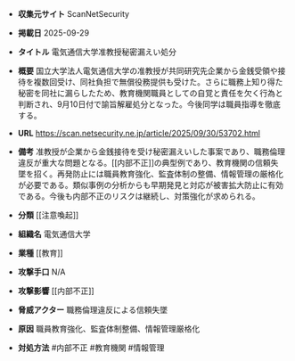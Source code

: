 - **収集元サイト**
ScanNetSecurity

- **掲載日**
2025-09-29

- **タイトル**
電気通信大学准教授秘密漏えい処分

- **概要**
国立大学法人電気通信大学の准教授が共同研究先企業から金銭受領や接待を複数回受け、同社負担で無償役務提供も受けた。さらに職務上知り得た秘密を同社に漏らしたため、教育機関職員としての自覚と責任を欠く行為と判断され、9月10日付で諭旨解雇処分となった。今後同学は職員指導を徹底する。

- **URL**
https://scan.netsecurity.ne.jp/article/2025/09/30/53702.html

- **備考**
准教授が企業から金銭接待を受け秘密漏えいした事案であり、職務倫理違反が重大な問題となる。[[内部不正]]の典型例であり、教育機関の信頼失墜を招く。再発防止には職員教育強化、監査体制の整備、情報管理の厳格化が必要である。類似事例の分析からも早期発見と対応が被害拡大防止に有効である。今後も内部不正のリスクは継続し、対策強化が求められる。

- **分類**
[[注意喚起]]

- **組織名**
電気通信大学

- **業種**
[[教育]]

- **攻撃手口**
N/A

- **攻撃影響**
[[内部不正]]

- **脅威アクター**
職務倫理違反による信頼失墜

- **原因**
職員教育強化、監査体制整備、情報管理厳格化

- **対処方法**
#内部不正 #教育機関 #情報管理
